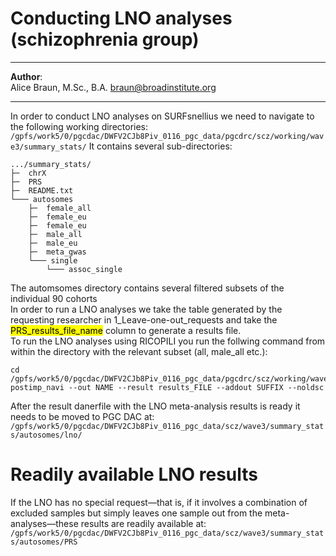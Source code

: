 # Conducting LNO analyses (schizophrenia group)
***
**Author**: <br> Alice Braun, M.Sc., B.A. [braun@broadinstitute.org](mailto:braun@broadinstitute.org)<br> 
***
In order to conduct LNO analyses on SURFsnellius we need to navigate to the following working directories: <br>
`/gpfs/work5/0/pgcdac/DWFV2CJb8Piv_0116_pgc_data/pgcdrc/scz/working/wave3/summary_stats/`
It contains several sub-directories: <br>


``` 
.../summary_stats/ 
├─  chrX  
├─  PRS  
├─  README.txt 
└─── autosomes 
    ├─  female_all 
    ├─  female_eu 
    ├─  female_eu 
    ├─  male_all
    ├─  male_eu
    ├─  meta_gwas 
    └─── single 
        └─── assoc_single
```

The automsomes directory contains several filtered subsets of the individual 90 cohorts <br>
In order to run a LNO analyses we take the table generated by the requesting researcher in 1_Leave-one-out_requests and take the <mark>PRS_results_file_name</mark> column to generate a results file.<br>
To run the LNO analyses using RICOPILI you run the follwing command from within the directory with the relevant subset (all, male_all etc.):<br>

```
cd /gpfs/work5/0/pgcdac/DWFV2CJb8Piv_0116_pgc_data/pgcdrc/scz/working/wave3/summary_stats/autosomes/single/assoc_single 
postimp_navi --out NAME --result results_FILE --addout SUFFIX --noldsc 
```
After the result danerfile with the LNO meta-analysis results is ready it needs to be moved to PGC DAC at:<br>
`/gpfs/work5/0/pgcdac/DWFV2CJb8Piv_0116_pgc_data/scz/wave3/summary_stats/autosomes/lno/`

# Readily available LNO results
If the LNO has no special request—that is, if it involves a combination of excluded samples but simply leaves one sample out from the meta-analyses—these results are readily available at: <br>
 `/gpfs/work5/0/pgcdac/DWFV2CJb8Piv_0116_pgc_data/scz/wave3/summary_stats/autosomes/PRS`